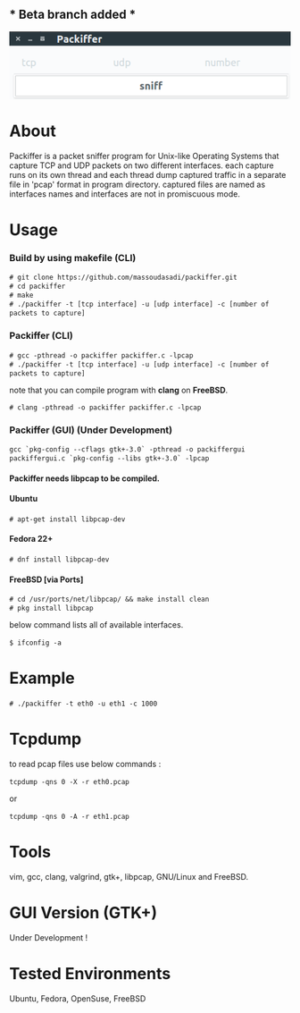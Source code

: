 ## * Beta branch added *

<p align="center"><img align="center" src="/image.png" alt="packiffer"></p>


# About
Packiffer is a packet sniffer program for Unix-like Operating Systems that capture TCP and UDP packets on two different interfaces. each capture runs on its own thread and each thread dump captured traffic in a separate file in 'pcap' format in program directory. captured files are named as interfaces names and interfaces are not in promiscuous mode.

# Usage

### Build by using makefile (CLI)
```
# git clone https://github.com/massoudasadi/packiffer.git
# cd packiffer
# make
# ./packiffer -t [tcp interface] -u [udp interface] -c [number of packets to capture]
```

### Packiffer (CLI)
```
# gcc -pthread -o packiffer packiffer.c -lpcap
# ./packiffer -t [tcp interface] -u [udp interface] -c [number of packets to capture]
```
note that you can compile program with **clang** on **FreeBSD**.

```
# clang -pthread -o packiffer packiffer.c -lpcap
```

### Packiffer (GUI) (Under Development)
```
gcc `pkg-config --cflags gtk+-3.0` -pthread -o packiffergui packiffergui.c `pkg-config --libs gtk+-3.0` -lpcap
```


#### Packiffer needs libpcap to be compiled.

#### Ubuntu

```# apt-get install libpcap-dev```

#### Fedora 22+

```# dnf install libpcap-dev```

#### FreeBSD [via Ports]

```
# cd /usr/ports/net/libpcap/ && make install clean
# pkg install libpcap
```

below command lists all of available interfaces.

```$ ifconfig -a```

# Example
```# ./packiffer -t eth0 -u eth1 -c 1000```

# Tcpdump
to read pcap files use below commands :

```tcpdump -qns 0 -X -r eth0.pcap```

or

```tcpdump -qns 0 -A -r eth1.pcap```

# Tools
vim, gcc, clang, valgrind, gtk+, libpcap, GNU/Linux and FreeBSD.

# GUI Version (GTK+)
Under Development !

# Tested Environments
Ubuntu, Fedora, OpenSuse, FreeBSD
